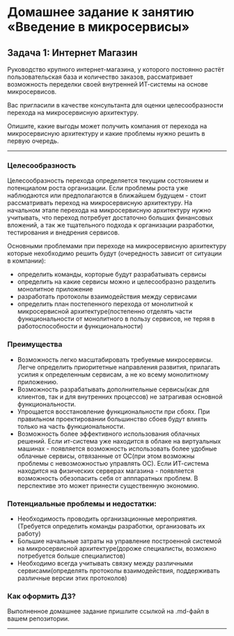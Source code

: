 # Домашнее задание к занятию «Введение в микросервисы»

## Задача 1: Интернет Магазин

Руководство крупного интернет-магазина, у которого постоянно растёт пользовательская база и количество заказов, рассматривает возможность переделки своей внутренней   ИТ-системы на основе микросервисов.

Вас пригласили в качестве консультанта для оценки целесообразности перехода на микросервисную архитектуру.

Опишите, какие выгоды может получить компания от перехода на микросервисную архитектуру и какие проблемы нужно решить в первую очередь.



---

### Целесообразность

Целесообразность перехода определяется текущим состоянием и потенциалом роста организации. Если проблемы роста уже наблюдаются или предполагаются в ближайшем будущем - стоит рассматривать переход на микросервисную архитектуру. На начальном этапе перехода на микросервисную архитектуру нужно учитывать, что переход потребует достаточно больших финансовых вложений, а так же тщательного подхода к организации разработки, тестирования и внедрения сервисов.

Основными проблемами при переходе на микросервисную архитектуру которые нехобходимо решить будут (очередность зависит от ситуации в компании):
- определить команды, корторые будут разрабатывать сервисы
- определить на какие сервисы можно и целесообразно разделить монолитное приложение
- разработать протоколы взаимодействия между сервисами
- определить план постепенного перехода от монолитной к микросервисной архитектуре(постепенно отделять части функциональности от монолитного в пользу сервисов, не теряя в работоспособности и функциональности)


### Преимущества
- Возможность легко масштабировать требуемые микросервисы. Легче определить приоритетные направления развития, прилагать усилия к определенным сервисам, а не ко всему монолитному приложению.
- Возможность разрабатывать дополнительные сервисы(как для клиентов, так и для внутренних процессов) не затрагивая основной функциональности.
- Упрощается восстановление функциональности при сбоях. При правильном проектировании большинство сбоев будут влиять только на часть функциональности.
- Возможность более эффективного использования облачных решений. Если ит-система уже находится в облаке на виртуальных машинах - появляется возможность использовать более удобные облачные сервисы, отвязанные от ОС(при этом возможны проблемы с невозможностью управлять ОС). Если ИТ-система находится на физических серверах магазина - появляется возможность обезопасить себя от апппаратных проблем. В перспективе это может принести существенную экономию.

### Потенциальные проблемы и недостатки:
- Необходимость проводить организационные мероприятия.(Требуется определить команды разработки, организовать их работу)
- Большие начальные затраты на управление построенной системой на микросервисной архитектуре(дороже специалисты, возможно потребуется больше специалистов)
- Необходимо всегда учитывать связку между различными сервисами(определять протоколы взаимодействия, поддерживать различные версии этих протоколов)


### Как оформить ДЗ?

Выполненное домашнее задание пришлите ссылкой на .md-файл в вашем репозитории.

---
